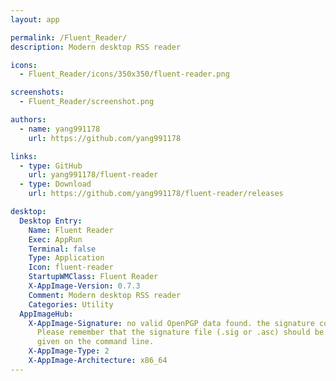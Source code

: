 ```yaml
---
layout: app

permalink: /Fluent_Reader/
description: Modern desktop RSS reader

icons:
  - Fluent_Reader/icons/350x350/fluent-reader.png

screenshots:
  - Fluent_Reader/screenshot.png

authors:
  - name: yang991178
    url: https://github.com/yang991178

links:
  - type: GitHub
    url: yang991178/fluent-reader
  - type: Download
    url: https://github.com/yang991178/fluent-reader/releases

desktop:
  Desktop Entry:
    Name: Fluent Reader
    Exec: AppRun
    Terminal: false
    Type: Application
    Icon: fluent-reader
    StartupWMClass: Fluent Reader
    X-AppImage-Version: 0.7.3
    Comment: Modern desktop RSS reader
    Categories: Utility
  AppImageHub:
    X-AppImage-Signature: no valid OpenPGP data found. the signature could not be verified.
      Please remember that the signature file (.sig or .asc) should be the first file
      given on the command line.
    X-AppImage-Type: 2
    X-AppImage-Architecture: x86_64
---
```

